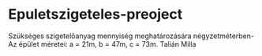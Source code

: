 # Epuletszigeteles-preoject
Szükséges szigetelőanyag mennyiség meghatározására négyzetméterben- Az épület méretei: a = 21m, b = 47m, c = 73m. 
Talián Milla

